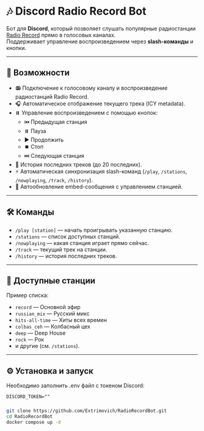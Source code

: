 # 🎶 Discord Radio Record Bot

Бот для **Discord**, который позволяет слушать популярные радиостанции [Radio Record](https://radiorecord.ru) прямо в голосовых каналах.  
Поддерживает управление воспроизведением через **slash-команды** и кнопки.

---

## 🚀 Возможности

- 📻 Подключение к голосовому каналу и воспроизведение радиостанций Radio Record.
- 🎧 Автоматическое отображение текущего трека (ICY metadata).
- ⏸️ Управление воспроизведением с помощью кнопок:
  - ⏮️ Предыдущая станция  
  - ⏸️ Пауза  
  - ▶️ Продолжить  
  - ⏹️ Стоп  
  - ⏭️ Следующая станция
- 📜 История последних треков (до 20 последних).
- ⚡ Автоматическая синхронизация slash-команд (`/play`, `/stations`, `/nowplaying`, `/track`, `/history`).
- 🔄 Автообновление embed-сообщения с управлением станцией.

---

## 🛠 Команды

- `/play [station]` — начать проигрывать указанную станцию.  
- `/stations` — список доступных станций.  
- `/nowplaying` — какая станция играет прямо сейчас.  
- `/track` — текущий трек на станции.  
- `/history` — история последних треков.

---

## 📡 Доступные станции

Пример списка:
- `record` — Основной эфир  
- `russian_mix` — Русский микс  
- `hits-all-time` — Хиты всех времен  
- `colbas_ceh` — Колбасный цех  
- `deep` — Deep House  
- `rock` — Рок  
- и другие (см. `/stations`).

---

## ⚙️ Установка и запуск
Необходимо заполнить .env файл с токеном Discord:
```dotenv
DISCORD_TOKEN=""
```

###
```bash
git clone https://github.com/Extrimovich/RadioRecordBot.git 
cd RadioRecordBot
docker compose up -d 
```
